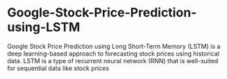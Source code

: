 # Google-Stock-Price-Prediction-using-LSTM
Google Stock Price Prediction using Long Short-Term Memory (LSTM) is a deep learning-based approach to forecasting stock prices using historical data. LSTM is a type of recurrent neural network (RNN) that is well-suited for sequential data like stock prices
